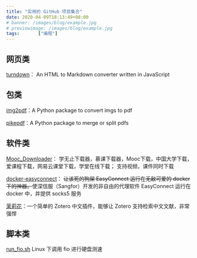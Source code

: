```yaml
---
title: "实用的 GitHub 项目集合"
date: 2020-04-09T18:13:49+08:00
# banner: /images/blog/example.jpg
# previewimage: /images/blog/example.jpg
tags:		["编程"]
---
```


## 网页类

[turndown](https://github.com/domchristie/turndown)：
An HTML to Markdown converter written in JavaScript

## 包类

[img2pdf](https://github.com/josch/img2pdf)：A Python package to convert imgs to pdf

[pikepdf](https://github.com/pikepdf/pikepdf)：A Python package to merge or split pdfs

## 软件类

[Mooc_Downloader](https://github.com/PyJun/Mooc_Downloader)：
学无止下载器，慕课下载器，Mooc下载，中国大学下载，爱课程下载，网易云课堂下载，学堂在线下载；
支持视频，课件同时下载

[docker-easyconnect](https://github.com/Hagb/docker-easyconnect)：
~~让该死的狗屎 EasyConnect 运行在无敌可爱的 docker 下的神器。~~使深信服（Sangfor）开发的非自由的代理软件 EasyConnect 运行在 docker 中，并提供 socks5 服务

[茉莉花](https://github.com/l0o0/jasminum)：一个简单的 Zotero 中文插件，能够让 Zotero 支持检索中文文献，非常强悍

## 脚本类

[run_fio.sh](https://gist.github.com/sennajox/3667757)
Linux 下调用 fio 进行硬盘测速
